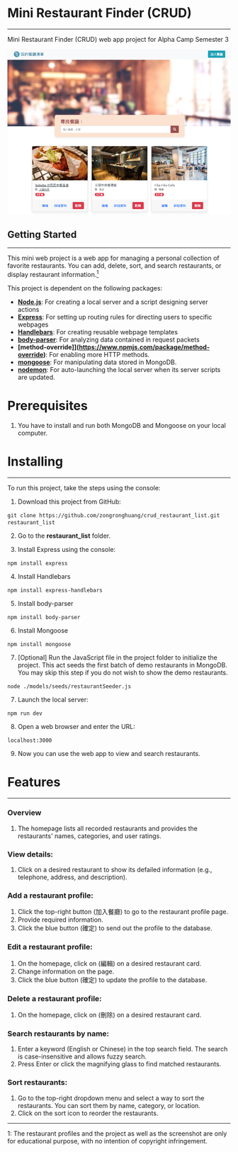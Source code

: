# Mini Restaurant Finder (CRUD)
---
Mini Restaurant Finder (CRUD) web app project for Alpha Camp Semester 3

![Demo](/Demo.png)

## Getting Started
---
This mini web project is a web app for managing a personal collection of favorite restaurants. You can add, delete, sort, and search restaurants, or display restaurant information.[<sup>1</sup>](#1)

This project is dependent on the following packages:

+ **[Node.js](https://nodejs.org/en/)**: For creating a local server and a script designing server actions
+ **[Express](https://expressjs.com/)**: For setting up routing rules for directing users to specific webpages
+ **[Handlebars](https://www.npmjs.com/package/express-handlebars)**: For creating reusable webpage templates
+ **[body-parser](https://www.npmjs.com/package/body-parser)**: For analyzing data contained in request packets
+ **[method-override]](https://www.npmjs.com/package/method-override)**: For enabling more HTTP methods.
+ **[mongoose](https://www.npmjs.com/package/mongoose)**: For manipulating data stored in MongoDB.
+ **[nodemon](https://www.npmjs.com/package/nodemon)**: For auto-launching the local server when its server scripts are updated.


# Prerequisites
1. You have to install and run both MongoDB and Mongoose on your local computer.

# Installing
---
To run this project, take the steps using the console:

1. Download this project from GitHub:
```
git clone https://github.com/zongronghuang/crud_restaurant_list.git restaurant_list
``` 
2. Go to the **restaurant_list** folder.

3. Install Express using the console:
```
npm install express
```

4. Install Handlebars
```
npm install express-handlebars
```

5. Install body-parser
```
npm install body-parser
```

6. Install Mongoose
```
npm install mongoose
```

7. [Optional] Run the JavaScript file in the project folder to initialize the project. This act seeds the first batch of demo restaurants in MongoDB. You may skip this step if you do not wish to show the demo restaurants.
```
node ./models/seeds/restaurantSeeder.js
```

7. Launch the local server:
```
npm run dev
```

8. Open a web browser and enter the URL:
```
localhost:3000
```

9. Now you can use the web app to view and search restaurants.

# Features
---
### Overview
1. The homepage lists all recorded restaurants and provides the restaurants' names, categories, and user ratings.

### View details:
1. Click on a desired restaurant to show its defailed information (e.g., telephone, address, and description).

### Add a restaurant profile:
1. Click the top-right button (加入餐廳) to go to the restaurant profile page.
2. Provide required information.
3. Click the blue button (確定) to send out the profile to the database.

### Edit a restaurant profile:
1. On the homepage, click on (編輯) on a desired restaurant card.
2. Change information on the page.
3. Click the blue button (確定) to update the profile to the database.

### Delete a restaurant profile:
1. On the homepage, click on (刪除) on a desired restaurant card.

### Search restaurants by name:
1. Enter a keyword (English or Chinese) in the top search field. The search is case-insensitive and allows fuzzy search. 
2. Press Enter or click the magnifying glass to find matched restaurants.

### Sort restaurants:
1. Go to the top-right dropdown menu and select a way to sort the restaurants. You can sort them by name, category, or location.
2. Click on the sort icon to reorder the restaurants.

---
<a class="anchor" id="1">1</a>: The restaurant profiles and the project as well as the screenshot are only for educational purpose, with no intention of copyright infringement.